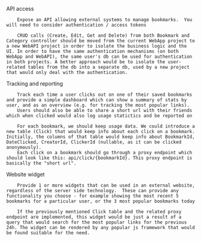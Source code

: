 
API access

        Expose an API allowing external systems to manage bookmarks.  You will need to consider authentication / access tokens
        
        CRUD calls (Create, Edit, Get and Delete) from both Bookmark and Category controller should be moved from the current WebApp project to a new WebAPI project in order to isolate the business logic and the UI. In order to have the same authentication mechanisms (on both WebApp and WebAPI), the same user's db can be used for authentication in both projects. A better approach would be to isolate the user-related tables from the db into a separate db, used by a new project that would only deal with the authentication.
    
Tracking and reporting

        Track each time a user clicks out on one of their saved bookmarks and provide a simple dashboard which can show a summary of stats by user, and as an overview (e.g. for tracking the most popular links).
        Users should also be able to share a short url with their friends which when clicked would also log usage statictics and be reported on
        
        For each bookmark, we should keep usage data. We could introduce a new table (Click) that would keep info about each click on a bookmark. Initially, the columns of that table would keep info about BookmarkId, DateClicked, CreatorId, ClickerId (nullable, as it can be clicked anonymously).
        Each click on a bookmark should go through a proxy endpoint which should look like this: api/click/{bookmarkId}. This proxy endpoint is basically the "short url".
    
Website widget

        Provide 1 or more widgets that can be used in an external website, regardless of the server side technology.  These can provide any functionality you choose - for example showing the most recent 5 bookmarks for a particular user, or the 3 most popular bookmarks today
        
        If the previously mentioned Click table and the related proxy endpoint are implemented, this widget would be just a result of a query that would search for the most popular links for the previous 24h. The widget can be rendered by any popular js framework that would be found suitable for the need.
